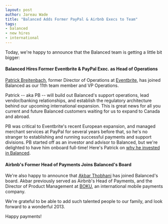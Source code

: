 ```yaml
---
layout: post
author: Jareau Wade
title: "Balanced Adds Former PayPal & Airbnb Execs to Team"
tags:
- balanced
- new hires
- international
---
```


Today, we're happy to announce that the Balanced team is getting a little bit bigger: 

#### Balanced Hires Former Eventbrite & PayPal Exec. as Head of Operations

[Patrick Breitenbach](http://www.linkedin.com/in/pbreitenbach), former Director of Operations at [Eventbrite](http://www.eventbrite.com), has joined Balanced as our 11th team member and VP Operations. 

Patrick -- aka PB -- will build out Balanced's support operations, lead vendor/banking relationships, and establish the regulatory architecture behind our upcoming international expansion. This is great news for all you current and future Balanced customers waiting for us to expand to Canada and abroad.

PB was critical to Eventbrite's recent European expansion, and managed merchant services at PayPal for several years before that, so he's no stranger to establishing and running successful payments and support divisions. PB started off as an investor and advisor to Balanced, but we're delighted to have him onboard full-time! Here's Patrick on [why he invested in Balanced](http://www.quora.com/Balanced/Why-did-you-invest-in-Balanced/answer/Patrick-Breitenbach).

#### Airbnb's Former Head of Payments Joins Balanced's Board
We're also happy to announce that [Akbar Thobhani](http://www.linkedin.com/in/akbart) has joined Balanced's board. Akbar previously served as Airbnb's Head of Payments, and the Director of Product Management at [BOKU](http://www.boku.com/), an international mobile payments company. 

We're grateful to be able to add such talented people to our family, and look forward to a wonderful 2013. 

Happy payments!
